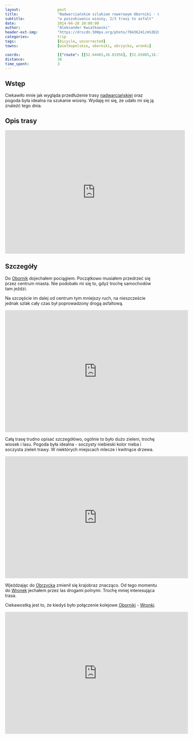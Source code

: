 ```yaml
---
layout:                 post
title:                  "Nadwarciańskim szlakiem rowerowym Oborniki - Wronki"
subtitle:               "w poszukiwaniu wiosny, 2/3 trasy to asfalt"
date:                   2014-04-28 20:00:00
author:                 "Aleksander Kwiatkowski"
header-ext-img:         "https://drscdn.500px.org/photo/70436241/m%3D2048/6d181d226318384026e9aab3630b11b5"
categories:             trip
tags:                   [bicycle, uncorrected]
towns:                  [wielkopolskie, oborniki, obrzycko, wronki]

coords:                 [{"route": [[52.64465,16.81956], [52.65085,16.78917], [52.67089,16.74446], [52.68260,16.69468], [52.67740,16.67330], [52.69561,16.63674], [52.71568,16.58310], [52.71272,16.52250], [52.70856,16.52353], [52.69779,16.48971], [52.70128,16.45538], [52.71022,16.43195], [52.71246,16.41367], [52.71043,16.38157], [52.70585,16.38217]], "type": "bicycle"}]
distance:               36
time_spent:             3
---
```


[vimeo-1]:              https://vimeo.com/93241843
[vimeo-2]:              https://vimeo.com/93305570
[vimeo-3]:              https://vimeo.com/93317717

[wiki-nadwarcianski]:   https://pl.wikipedia.org/wiki/Nadwarcia%C5%84ski_Szlak_Rowerowy
[wiki-oborniki]:        https://pl.wikipedia.org/wiki/Oborniki
[wiki-obrzycko]:        https://pl.wikipedia.org/wiki/Obrzycko
[wiki-wronki]:          https://pl.wikipedia.org/wiki/Wronki


Wstęp
-----

Ciekawiło mnie jak wygląda przedłużenie trasy [nadwarciańskiej][wiki-nadwarcianski] oraz
pogoda była idealna na szukanie wiosny. Wydaję mi się, że udało mi się ją znaleźć tego dnia.

Opis trasy
----------

<iframe height='405' width='590' frameborder='0' allowtransparency='true' scrolling='no' src='https://www.strava.com/activities/137173048/embed/25203e7ce74daa7a4c06e8a65b3dbcccd59b6528'></iframe>

Szczegóły
---------

Do [Obornik][wiki-oborniki] dojechałem pociągiem. Początkowo musiałem przedrzeć się
przez centrum miasta. Nie podobało mi się to, gdyż trochę samochodów tam jeździ.

Na szczęście im dalej od centrum tym mniejszy ruch, na nieszczeście jednak szlak
cały czas był poprowadzony drogą asfaltową.

<div class="vimeo"><iframe src='http://player.vimeo.com/video/93241843' width="600" height="400" frameborder="0" webkitAllowFullScreen mozallowfullscreen allowFullScreen> </iframe></div>

Całą trasę trudno opisać szczegółówo, ogólnie to było dużo zieleni, trochę wiosek i lasu.
Pogoda była idealna - soczysty niebieski kolor nieba i soczysta zieleń trawy.
W niektórych miejscach mlecze i kwitnące drzewa.

<div class="vimeo"><iframe src='http://player.vimeo.com/video/93305570' width="600" height="400" frameborder="0" webkitAllowFullScreen mozallowfullscreen allowFullScreen> </iframe></div>

Wjeżdzając do [Obrzycka][wiki-obrzycko] zmienił się krajobraz znacząco. Od tego momentu
do [Wronek][wiki-wronki] jechałem przez las drogami polnymi. Trochę mniej interesująca trasa.

Ciekawostką jest to, że kiedyś było połączenie kolejowe
[Oborniki][wiki-oborniki] - [Wronki][wiki-wronki].

<div class="vimeo"><iframe src='http://player.vimeo.com/video/93317717' width="600" height="400" frameborder="0" webkitAllowFullScreen mozallowfullscreen allowFullScreen> </iframe></div>
